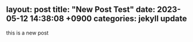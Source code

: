 layout: post
title:  "New Post Test"
date:   2023-05-12 14:38:08 +0900
categories: jekyll update
---
this is a new post 
